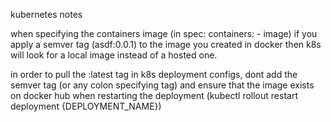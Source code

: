 kubernetes notes

when specifying the containers image (in spec: containers: - image) if you apply a semver tag (asdf:0.0.1) to the image you created in docker then k8s will look for a local image instead of a hosted one.

in order to pull the :latest tag in k8s deployment configs, dont add the semver tag (or any colon specifying tag) and ensure that the image exists on docker hub when restarting the deployment (kubectl rollout restart deployment {DEPLOYMENT_NAME})